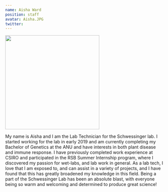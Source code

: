 ```yaml
---
name: Aisha Ward
position: staff
avatar: Aisha.JPG
twitter: 
---
```


<img width="300" height="300" src="{{site.baseurl}}/images/people/{{page.avatar}}" data-action="zoom">

My name is Aisha and I am the Lab Technician for the Schwessinger lab. I started working for the lab in early 2019 and am currently completing my Bachelor of Genetics at the ANU and have interests in both plant disease and immune response.
I have previously completed work experience at CSIRO and participated in the RSB Summer Internship program, where I discovered my passion for wet-labs, and lab work in general. As a lab tech, I love that I am exposed to, and can assist in a variety of projects, and I have found that this has greatly broadened my knowledge in this field.
Being a part of the Schwessinger Lab has been an absolute blast, with everyone being so warm and welcoming and determined to produce great science!
